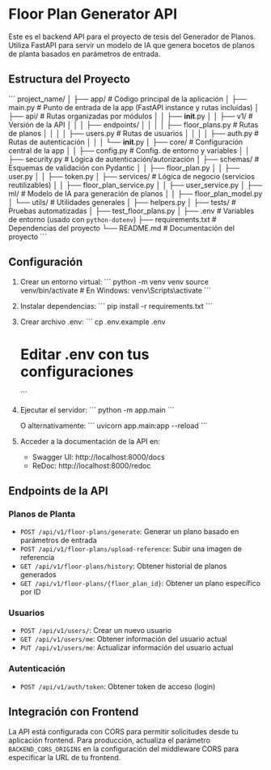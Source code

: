 # Floor Plan Generator API

Este es el backend API para el proyecto de tesis del Generador de Planos. Utiliza FastAPI para servir un modelo de IA que genera bocetos de planos de planta basados en parámetros de entrada.

## Estructura del Proyecto

\`\`\`
project_name/
│
├── app/                          # Código principal de la aplicación
│   ├── main.py                   # Punto de entrada de la app (FastAPI instance y rutas incluidas)
│   ├── api/                      # Rutas organizadas por módulos
│   │   ├── __init__.py
│   │   ├── v1/                   # Versión de la API
│   │   │   ├── endpoints/
│   │   │   │   ├── floor_plans.py # Rutas de planos
│   │   │   │   ├── users.py      # Rutas de usuarios
│   │   │   │   ├── auth.py       # Rutas de autenticación
│   │   │   └── __init__.py
│   ├── core/                     # Configuración central de la app
│   │   ├── config.py             # Config. de entorno y variables
│   │   ├── security.py           # Lógica de autenticación/autorización
│   ├── schemas/                  # Esquemas de validación con Pydantic
│   │   ├── floor_plan.py
│   │   ├── user.py
│   │   ├── token.py
│   ├── services/                 # Lógica de negocio (servicios reutilizables)
│   │   ├── floor_plan_service.py
│   │   ├── user_service.py
│   ├── ml/                       # Modelo de IA para generación de planos
│   │   ├── floor_plan_model.py
│   └── utils/                    # Utilidades generales
│       ├── helpers.py
│
├── tests/                        # Pruebas automatizadas
│   ├── test_floor_plans.py
│
├── .env                          # Variables de entorno (usado con `python-dotenv`)
├── requirements.txt              # Dependencias del proyecto
└── README.md                     # Documentación del proyecto
\`\`\`

## Configuración

1. Crear un entorno virtual:
   \`\`\`
   python -m venv venv
   source venv/bin/activate  # En Windows: venv\Scripts\activate
   \`\`\`

2. Instalar dependencias:
   \`\`\`
   pip install -r requirements.txt
   \`\`\`

3. Crear archivo .env:
   \`\`\`
   cp .env.example .env
   # Editar .env con tus configuraciones
   \`\`\`

4. Ejecutar el servidor:
   \`\`\`
   python -m app.main
   \`\`\`

   O alternativamente:
   \`\`\`
   uvicorn app.main:app --reload
   \`\`\`

5. Acceder a la documentación de la API en:
   - Swagger UI: http://localhost:8000/docs
   - ReDoc: http://localhost:8000/redoc

## Endpoints de la API

### Planos de Planta
- `POST /api/v1/floor-plans/generate`: Generar un plano basado en parámetros de entrada
- `POST /api/v1/floor-plans/upload-reference`: Subir una imagen de referencia
- `GET /api/v1/floor-plans/history`: Obtener historial de planos generados
- `GET /api/v1/floor-plans/{floor_plan_id}`: Obtener un plano específico por ID

### Usuarios
- `POST /api/v1/users/`: Crear un nuevo usuario
- `GET /api/v1/users/me`: Obtener información del usuario actual
- `PUT /api/v1/users/me`: Actualizar información del usuario actual

### Autenticación
- `POST /api/v1/auth/token`: Obtener token de acceso (login)

## Integración con Frontend

La API está configurada con CORS para permitir solicitudes desde tu aplicación frontend. Para producción, actualiza el parámetro `BACKEND_CORS_ORIGINS` en la configuración del middleware CORS para especificar la URL de tu frontend.

